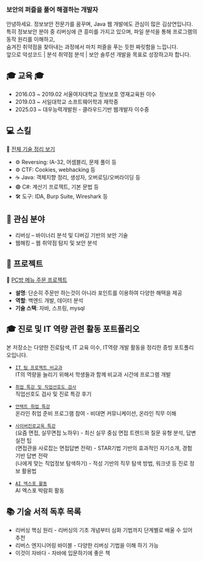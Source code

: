 <h3 class="heading-element" dir="auto">보안의 퍼즐을 풀어 해결하는 개발자</h3>
안녕하세요. 정보보안 전문가를 꿈꾸며, Java 웹 개발에도 관심이 많은 김상연입니다.<br> 
특히 정보보안 분야 중 리버싱에 큰 흥미를 가지고 있으며, 파일 분석을 통해 프로그램의 동작 원리를 이해하고,<br> 
숨겨진 취약점을 찾아내는 과정에서 마치 퍼즐을 푸는 듯한 짜릿함을 느낍니다.<br>
앞으로 악성코드 | 분석 취약점 분석 | 보안 솔루션 개발을 목표로 성장하고자 합니다.<br>


## 🎓 교육 🎓
* 2016.03 ~ 2019.02 서울여자대학교 정보보호 영재교육원 이수
* 2019.03 ~ 서일대학교 소프트웨어학과 재학중
* 2025.03 ~ 대우능력개발원 - 클라우드기반 웹개발자 이수중

## 💻 스킬

🧩 [전체 기술 정리 보기](https://github.com/HubMong/studyMain)

- ⚙ Reversing: IA-32, 어셈블리, 문제 풀이 등
- ⚙ CTF: Cookies, webhacking 등
- ☕ Java: 객체지향 정리, 생성자, 오버로딩/오버라이딩 등
- 🟣 C#: 계산기 프로젝트, 기본 문법 등
- 🛠️ 도구: IDA, Burp Suite, Wireshark 등

## 🔎 관심 분야
* 리버싱 – 바이너리 분석 및 디버깅 기반의 보안 기술
* 웹해킹 – 웹 취약점 탐지 및 보안 분석

## 📁 프로젝트
🔎 [PC방 메뉴 주문 프로젝트](https://github.com/HubMong/pcbang-order)
- **설명**: 단순히 주문만 하는것이 아니라 포인트를 이용하여 다양한 해택을 제공
- **역할**: 백엔드 개발, 데이터 분석
- **기술 스택**: 자바, 스프링, mysql

## 🎓 진로 및 IT 역량 관련 활동 포트폴리오

본 저장소는 다양한 진로탐색, IT 교육 이수, IT역량 개발 활동을 정리한 증빙 포트폴리오입니다.  

- [`IT 팀 프로젝트 비교과`](https://github.com/HubMong/SkillSt)  
  IT의 역량을 늘리기 위해서 학생들과 함께 비교과 시간에 프로그램 개발
  
- [`취업 특강 및 직업선호도 검사`](https://github.com/HubMong/class)  
  직업선호도 검사 및 진로 특강 후기

- [`언택트 취업 특강`](https://github.com/HubMong/Study1/tree/main)  
  온라인 취업 준비 프로그램 참여 - 비대면 커뮤니케이션, 온라인 직무 이해

- [`사이버진로교육 특강`](https://github.com/HubMong/study2/tree/main)  
  (요즘 면접, 실무면접 노하우) - 최신 실무 중심 면접 트렌드와 질문 유형 분석, 답변 실전 팁<br>
  (면접관을 사로잡는 면접답변 전략) - STAR기법 기반의 효과적인 자기소개, 경험 기반 답변 전략<br>
  (나에게 맞는 직업정보 탐색하기) - 적성 기반의 직무 탐색 방법, 워크넷 등 진로 정보 활용법<br>

- [`AI 엑스포 활동`](https://github.com/HubMong/AIAex)  
  AI 엑스포 박람회 활동


## 📚 기술 서적 독후 목록
* 리버싱 핵심 원리 - 리버싱의 기초 개념부터 심화 기법까지 단계별로 배울 수 있어 추천
* 리버스 엔지니어링 바이블 - 다양한 리버싱 기법을 이해 하기 가능
* 이것이 자바다 - 자바에 입문하기에 좋은 책


